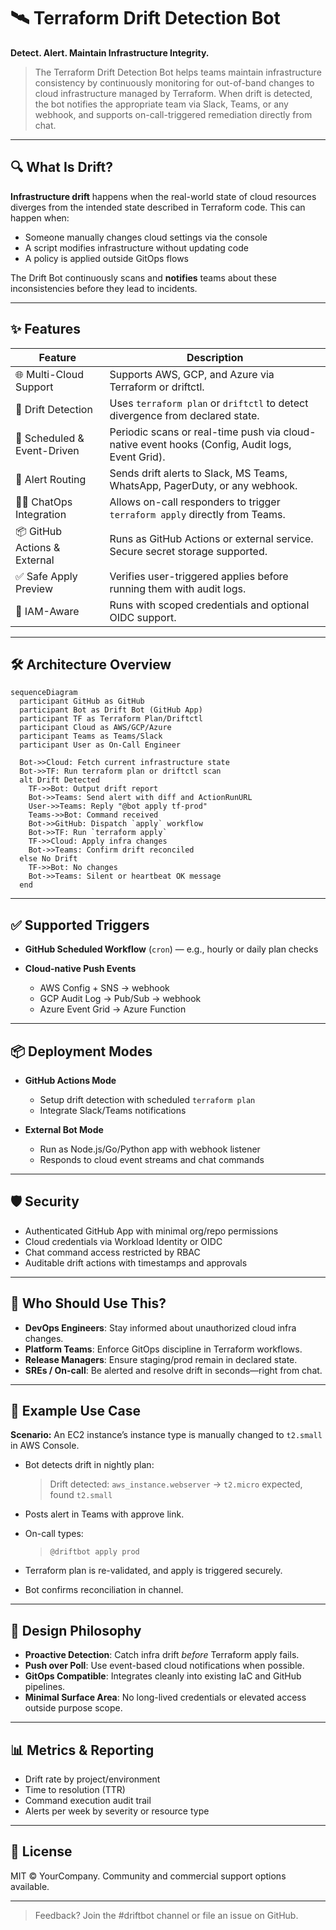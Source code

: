 # 🛰️ Terraform Drift Detection Bot

**Detect. Alert. Maintain Infrastructure Integrity.**

> The Terraform Drift Detection Bot helps teams maintain infrastructure consistency by continuously monitoring for out-of-band changes to cloud infrastructure managed by Terraform. When drift is detected, the bot notifies the appropriate team via Slack, Teams, or any webhook, and supports on-call-triggered remediation directly from chat.

---

## 🔍 What Is Drift?

**Infrastructure drift** happens when the real-world state of cloud resources diverges from the intended state described in Terraform code. This can happen when:

* Someone manually changes cloud settings via the console
* A script modifies infrastructure without updating code
* A policy is applied outside GitOps flows

The Drift Bot continuously scans and **notifies** teams about these inconsistencies before they lead to incidents.

---

## ✨ Features

| Feature                      | Description                                                                                     |
| ---------------------------- | ----------------------------------------------------------------------------------------------- |
| 🌐 Multi-Cloud Support       | Supports AWS, GCP, and Azure via Terraform or driftctl.                                         |
| 🧠 Drift Detection           | Uses `terraform plan` or `driftctl` to detect divergence from declared state.                   |
| 📅 Scheduled & Event-Driven  | Periodic scans or real-time push via cloud-native event hooks (Config, Audit logs, Event Grid). |
| 🔔 Alert Routing             | Sends drift alerts to Slack, MS Teams, WhatsApp, PagerDuty, or any webhook.                     |
| 🧑‍💻 ChatOps Integration    | Allows on-call responders to trigger `terraform apply` directly from Teams.                     |
| 📦 GitHub Actions & External | Runs as GitHub Actions or external service. Secure secret storage supported.                    |
| ✅ Safe Apply Preview         | Verifies user-triggered applies before running them with audit logs.                            |
| 🔐 IAM-Aware                 | Runs with scoped credentials and optional OIDC support.                                         |

---

## 🛠 Architecture Overview

```mermaid
sequenceDiagram
  participant GitHub as GitHub
  participant Bot as Drift Bot (GitHub App)
  participant TF as Terraform Plan/Driftctl
  participant Cloud as AWS/GCP/Azure
  participant Teams as Teams/Slack
  participant User as On-Call Engineer

  Bot->>Cloud: Fetch current infrastructure state
  Bot->>TF: Run terraform plan or driftctl scan
  alt Drift Detected
    TF->>Bot: Output drift report
    Bot->>Teams: Send alert with diff and ActionRunURL
    User->>Teams: Reply "@bot apply tf-prod"
    Teams->>Bot: Command received
    Bot->>GitHub: Dispatch `apply` workflow
    Bot->>TF: Run `terraform apply`
    TF->>Cloud: Apply infra changes
    Bot->>Teams: Confirm drift reconciled
  else No Drift
    TF->>Bot: No changes
    Bot->>Teams: Silent or heartbeat OK message
  end
```

---

## ✅ Supported Triggers

* **GitHub Scheduled Workflow** (`cron`) — e.g., hourly or daily plan checks
* **Cloud-native Push Events**

  * AWS Config + SNS → webhook
  * GCP Audit Log → Pub/Sub → webhook
  * Azure Event Grid → Azure Function

---

## 📦 Deployment Modes

* **GitHub Actions Mode**

  * Setup drift detection with scheduled `terraform plan`
  * Integrate Slack/Teams notifications

* **External Bot Mode**

  * Run as Node.js/Go/Python app with webhook listener
  * Responds to cloud event streams and chat commands

---

## 🛡️ Security

* Authenticated GitHub App with minimal org/repo permissions
* Cloud credentials via Workload Identity or OIDC
* Chat command access restricted by RBAC
* Auditable drift actions with timestamps and approvals

---

## 🧩 Who Should Use This?

* **DevOps Engineers**: Stay informed about unauthorized cloud infra changes.
* **Platform Teams**: Enforce GitOps discipline in Terraform workflows.
* **Release Managers**: Ensure staging/prod remain in declared state.
* **SREs / On-call**: Be alerted and resolve drift in seconds—right from chat.

---

## 🧪 Example Use Case

**Scenario:** An EC2 instance’s instance type is manually changed to `t2.small` in AWS Console.

* Bot detects drift in nightly plan:

  > Drift detected: `aws_instance.webserver` → `t2.micro` expected, found `t2.small`
* Posts alert in Teams with approve link.
* On-call types:

  > `@driftbot apply prod`
* Terraform plan is re-validated, and apply is triggered securely.
* Bot confirms reconciliation in channel.

---

## 🧠 Design Philosophy

* **Proactive Detection**: Catch infra drift *before* Terraform apply fails.
* **Push over Poll**: Use event-based cloud notifications when possible.
* **GitOps Compatible**: Integrates cleanly into existing IaC and GitHub pipelines.
* **Minimal Surface Area**: No long-lived credentials or elevated access outside purpose scope.

---

## 📊 Metrics & Reporting

* Drift rate by project/environment
* Time to resolution (TTR)
* Command execution audit trail
* Alerts per week by severity or resource type

---

## 📄 License

MIT © YourCompany. Community and commercial support options available.

---

> Feedback? Join the #driftbot channel or file an issue on GitHub.
